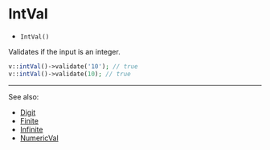 # IntVal

- `IntVal()`

Validates if the input is an integer.

```php
v::intVal()->validate('10'); // true
v::intVal()->validate(10); // true
```

***
See also:

  * [Digit](Digit.md)
  * [Finite](Finite.md)
  * [Infinite](Infinite.md)
  * [NumericVal](NumericVal.md)
